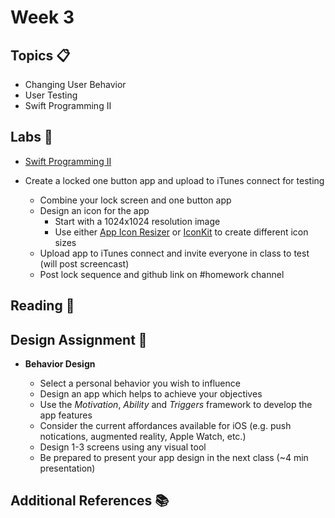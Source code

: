 # Week 3

## Topics 📋
* Changing User Behavior
* User Testing
* Swift Programming II

## Labs 🔬

* [Swift Programming II](labs/swift-2.md)

* Create a locked one button app and upload to iTunes connect for testing

  * Combine your lock screen and one button app
  * Design an icon for the app
    * Start with a 1024x1024 resolution image
    * Use either [App Icon Resizer](https://resizeappicon.com/) or [IconKit](https://itunes.apple.com/us/app/iconkit-the-icon-resizer/id507135296?mt=12) to create different icon sizes
  * Upload app to iTunes connect and invite everyone in class to test (will post screencast)
  * Post lock sequence and github link on #homework channel



## Reading 📖
  

## Design Assignment 📐

* **Behavior Design**  

  * Select a personal behavior you wish to influence
  * Design an app which helps to achieve your objectives
  * Use the *Motivation*, *Ability* and *Triggers* framework to develop the app features
  * Consider the current affordances available for iOS (e.g. push notications, augmented reality, Apple Watch, etc.)
  * Design 1-3 screens using any visual tool
  * Be prepared to present your app design in the next class (~4 min presentation)

## Additional References 📚
